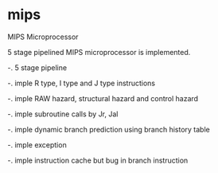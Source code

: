 # mips
MIPS Microprocessor

5 stage pipelined MIPS microprocessor is implemented.

-. 5 stage pipeline

-. imple R type, I type and J type instructions

-. imple RAW hazard, structural hazard and control hazard

-. imple subroutine calls by Jr, Jal

-. imple dynamic branch prediction using branch history table

-. imple exception

-. imple instruction cache but bug in branch instruction

